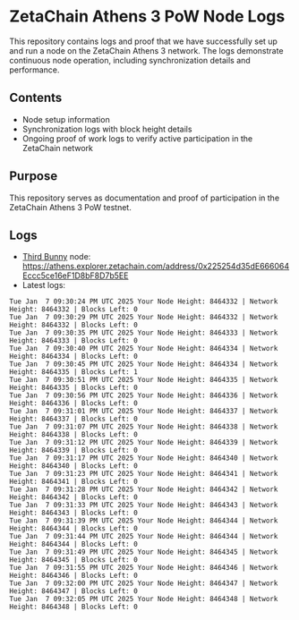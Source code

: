 # ZetaChain Athens 3 PoW Node Logs
This repository contains logs and proof that we have successfully set up and run a node on the ZetaChain Athens 3 network. The logs demonstrate continuous node operation, including synchronization details and performance.

## Contents
- Node setup information
- Synchronization logs with block height details
- Ongoing proof of work logs to verify active participation in the ZetaChain network

## Purpose
This repository serves as documentation and proof of participation in the ZetaChain Athens 3 PoW testnet.

## Logs

- [Third Bunny](https://thirdbunny.xyz/) node: https://athens.explorer.zetachain.com/address/0x225254d35dE666064Eccc5ce16eF1D8bF8D7b5EE
- Latest logs:
```
Tue Jan  7 09:30:24 PM UTC 2025 Your Node Height: 8464332 | Network Height: 8464332 | Blocks Left: 0
Tue Jan  7 09:30:29 PM UTC 2025 Your Node Height: 8464332 | Network Height: 8464332 | Blocks Left: 0
Tue Jan  7 09:30:35 PM UTC 2025 Your Node Height: 8464333 | Network Height: 8464333 | Blocks Left: 0
Tue Jan  7 09:30:40 PM UTC 2025 Your Node Height: 8464334 | Network Height: 8464334 | Blocks Left: 0
Tue Jan  7 09:30:45 PM UTC 2025 Your Node Height: 8464334 | Network Height: 8464335 | Blocks Left: 1
Tue Jan  7 09:30:51 PM UTC 2025 Your Node Height: 8464335 | Network Height: 8464335 | Blocks Left: 0
Tue Jan  7 09:30:56 PM UTC 2025 Your Node Height: 8464336 | Network Height: 8464336 | Blocks Left: 0
Tue Jan  7 09:31:01 PM UTC 2025 Your Node Height: 8464337 | Network Height: 8464337 | Blocks Left: 0
Tue Jan  7 09:31:07 PM UTC 2025 Your Node Height: 8464338 | Network Height: 8464338 | Blocks Left: 0
Tue Jan  7 09:31:12 PM UTC 2025 Your Node Height: 8464339 | Network Height: 8464339 | Blocks Left: 0
Tue Jan  7 09:31:17 PM UTC 2025 Your Node Height: 8464340 | Network Height: 8464340 | Blocks Left: 0
Tue Jan  7 09:31:23 PM UTC 2025 Your Node Height: 8464341 | Network Height: 8464341 | Blocks Left: 0
Tue Jan  7 09:31:28 PM UTC 2025 Your Node Height: 8464342 | Network Height: 8464342 | Blocks Left: 0
Tue Jan  7 09:31:33 PM UTC 2025 Your Node Height: 8464343 | Network Height: 8464343 | Blocks Left: 0
Tue Jan  7 09:31:39 PM UTC 2025 Your Node Height: 8464344 | Network Height: 8464344 | Blocks Left: 0
Tue Jan  7 09:31:44 PM UTC 2025 Your Node Height: 8464344 | Network Height: 8464344 | Blocks Left: 0
Tue Jan  7 09:31:49 PM UTC 2025 Your Node Height: 8464345 | Network Height: 8464345 | Blocks Left: 0
Tue Jan  7 09:31:55 PM UTC 2025 Your Node Height: 8464346 | Network Height: 8464346 | Blocks Left: 0
Tue Jan  7 09:32:00 PM UTC 2025 Your Node Height: 8464347 | Network Height: 8464347 | Blocks Left: 0
Tue Jan  7 09:32:05 PM UTC 2025 Your Node Height: 8464348 | Network Height: 8464348 | Blocks Left: 0
```
